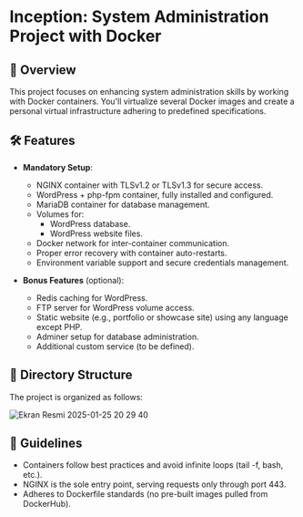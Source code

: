 # Inception: System Administration Project with Docker

## 📖 Overview
This project focuses on enhancing system administration skills by working with Docker containers. You'll virtualize several Docker images and create a personal virtual infrastructure adhering to predefined specifications.

## 🛠 Features
- **Mandatory Setup**:
  - NGINX container with TLSv1.2 or TLSv1.3 for secure access.
  - WordPress + php-fpm container, fully installed and configured.
  - MariaDB container for database management.
  - Volumes for:
    - WordPress database.
    - WordPress website files.
  - Docker network for inter-container communication.
  - Proper error recovery with container auto-restarts.
  - Environment variable support and secure credentials management.

- **Bonus Features** (optional):
  - Redis caching for WordPress.
  - FTP server for WordPress volume access.
  - Static website (e.g., portfolio or showcase site) using any language except PHP.
  - Adminer setup for database administration.
  - Additional custom service (to be defined).

## 📂 Directory Structure
The project is organized as follows:

![Ekran Resmi 2025-01-25 20 29 40](https://github.com/user-attachments/assets/b453ad1b-4026-43de-85a0-049bdc978fe1)

## 📜 Guidelines
- Containers follow best practices and avoid infinite loops (tail -f, bash, etc.).
- NGINX is the sole entry point, serving requests only through port 443.
- Adheres to Dockerfile standards (no pre-built images pulled from DockerHub).
